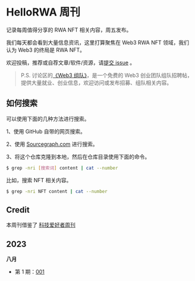 # HelloRWA 周刊

记录每周值得分享的 RWA NFT 相关内容，周五发布。

我们每天都会看到大量信息资讯，这里打算聚焦在 Web3 RWA NFT 领域，我们认为 Web3 的终局是 RWA NFT。

欢迎投稿，推荐或自荐文章/软件/资源，请[提交 issue](https://github.com/HelloRWA/weekly/issues) 。

> P.S. 讨论区的[《Web3 组队》](https://github.com/HelloRWA/weekly/discussions)，是一个免费的 Web3 创业团队组队招聘帖，提供大量就业、创业信息，欢迎访问或发布招募、组队相关内容。

## 如何搜索 

可以使用下面的几种方法进行搜索。

1、使用 GitHub 自带的网页搜索。

2、使用 [Sourcegraph.com](https://sourcegraph.com/github.com/HelloRWA/weekly) 进行搜索。

3、将这个仓库克隆到本地，然后在仓库目录使用下面的命令。

```bash
$ grep -nri [搜索词] content | cat --number
```

比如，搜索 NFT 相关内容。

```bash
$ grep -nri NFT content | cat --number
```

## Credit

本周刊借鉴了 [科技爱好者周刊](https://github.com/ruanyf/weekly/blob/master/README.md)

## 2023

**八月**

- 第 1 期：[001](content/weekly/001.md)
